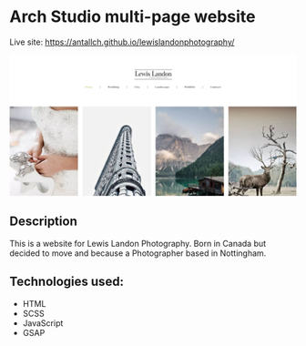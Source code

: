 # Arch Studio multi-page website  
Live site: https://antallch.github.io/lewislandonphotography/

<img src="img/llp.jpg">

## Description

This is a website for Lewis Landon Photography. Born in Canada but decided to move and because a Photographer based in Nottingham.

## Technologies used:

- HTML
- SCSS
- JavaScript
- GSAP

